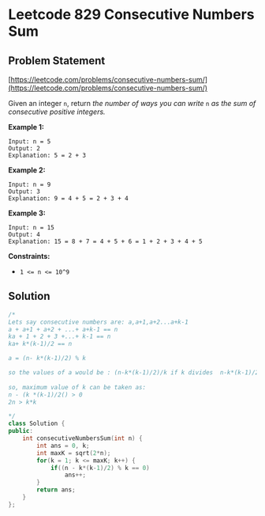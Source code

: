 # Leetcode 829 Consecutive Numbers Sum

## Problem Statement

[https://leetcode.com/problems/consecutive-numbers-sum/](https://leetcode.com/problems/consecutive-numbers-sum/)

Given an integer `n`, return _the number of ways you can write_ `n` _as the sum of consecutive positive integers._

**Example 1:**

```text
Input: n = 5
Output: 2
Explanation: 5 = 2 + 3
```

**Example 2:**

```text
Input: n = 9
Output: 3
Explanation: 9 = 4 + 5 = 2 + 3 + 4
```

**Example 3:**

```text
Input: n = 15
Output: 4
Explanation: 15 = 8 + 7 = 4 + 5 + 6 = 1 + 2 + 3 + 4 + 5
```

**Constraints:**

* `1 <= n <= 10^9`

## Solution

```cpp
/*
Lets say consecutive numbers are: a,a+1,a+2...a+k-1
a + a+1 + a+2 + ...+ a+k-1 == n
ka + 1 + 2 + 3 +...+ k-1 == n
ka+ k*(k-1)/2 == n

a = (n- k*(k-1)/2) % k

so the values of a would be : (n-k*(k-1)/2)/k if k divides  n-k*(k-1)/2;
 
so, maximum value of k can be taken as:
n - (k *(k-1)/2() > 0
2n > k*k

*/
class Solution {
public:
    int consecutiveNumbersSum(int n) {
        int ans = 0, k;
        int maxK = sqrt(2*n);
        for(k = 1; k <= maxK; k++) {
            if((n - k*(k-1)/2) % k == 0) 
                ans++;
        }   
        return ans;
    }
};
```

